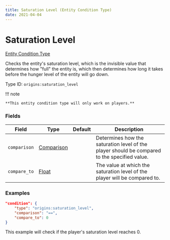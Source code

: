 ```yaml
---
title: Saturation Level (Entity Condition Type)
date: 2021-04-04
---
```


# Saturation Level

[Entity Condition Type](../entity_condition_types.md)

Checks the entity's saturation level, which is the invisible value that determines how "full" the entity is, which then determines how long it takes before the hunger level of the entity will go down.

Type ID: `origins:saturation_level`

!!! note

    **This entity condition type will only work on players.**


### Fields

Field  | Type | Default | Description
-------|------|---------|-------------
`comparison` | [Comparison](../data_types/comparison.md) | | Determines how the saturation level of the player should be compared to the specified value.
`compare_to` | [Float](../data_types/float.md) | | The value at which the saturation level of the player will be compared to.


### Examples

```json
"condition": {
    "type": "origins:saturation_level",
    "comparison": "==",
    "compare_to": 0
}
```

This example will check if the player's saturation level reaches 0.
